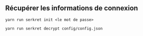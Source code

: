 
## Récupérer les informations de connexion

```
yarn run serkret init <le mot de passe> 
```

```
yarn run serkret decrypt config/config.json 
```


